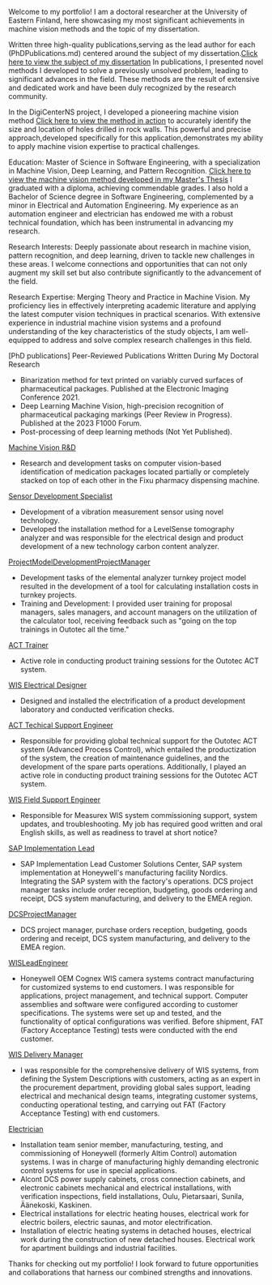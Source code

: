 Welcome to my portfolio! I am a doctoral researcher at the University of Eastern Finland, here showcasing my most significant achievements in machine vision methods and the topic of my dissertation.

Written three high-quality publications,serving as the lead author for each (PhDPublications.md) centered around the subject of my dissertation.[Click here to view the subject of my dissertation](assets/dissertation2.jpg) In publications, I presented novel methods I developed to solve a previously unsolved problem, leading to significant advances in the field. These methods are the result of extensive and dedicated work and have been duly recognized by the research community.  

In the DigiCenterNS project, I developed a pioneering machine vision method [Click here to view the method in action](assets/BoreHoleDetection2021KoponenJarmo2021.jpg) to accurately identify the size and location of holes drilled in rock walls. This powerful and precise approach,developed specifically for this application,demonstrates my ability to apply machine vision expertise to practical challenges.

Education: Master of Science in Software Engineering, with a specialization in Machine Vision, Deep Learning, and Pattern Recognition.   [Click here to view the machine vision method developed in my Master's Thesis](assets/MachineVisionProGradu.jpg) 
I graduated with a diploma, achieving commendable grades. I also hold a Bachelor of Science degree in Software Engineering, complemented by a minor in Electrical and Automation Engineering. My experience as an automation engineer and electrician has endowed me with a robust technical foundation, which has been instrumental in advancing my research.

Research Interests: Deeply passionate about research in machine vision, pattern recognition, and deep learning, driven to tackle new challenges in these areas. I welcome connections and opportunities that can not only augment my skill set but also contribute significantly to the advancement of the field.

Research Expertise: Merging Theory and Practice in Machine Vision. My proficiency lies in effectively interpreting academic literature and applying the latest computer vision techniques in practical scenarios. With extensive experience in industrial machine vision systems and a profound understanding of the key characteristics of the study objects, I am well-equipped to address and solve complex research challenges in this field.

[PhD publications]
Peer-Reviewed Publications Written During My Doctoral Research
- Binarization method for text printed on variably curved surfaces of pharmaceutical packages. Published at the Electronic Imaging Conference 2021.
- Deep Learning Machine Vision, high-precision recognition of pharmaceutical packaging markings (Peer Review in Progress). Published at the 2023 F1000 Forum.
- Post-processing of deep learning methods (Not Yet Published).

[Machine Vision R&D](MachineVisionRD.md)
- Research and development tasks on computer vision-based identification of medication packages located partially or completely stacked on top of each other in the Fixu pharmacy dispensing machine.

[Sensor Development Specialist](SensorDevelopmentSpecialist.md)
- Development of a vibration measurement sensor using novel technology.
- Developed the installation method for a LevelSense tomography analyzer and was responsible for the electrical design and product development of a new technology carbon content analyzer.

[ProjectModelDevelopmentProjectManager](ProjectModelDevelopmentProjectManager.md)
- Development tasks of the elemental analyzer turnkey project model resulted in the development of a tool for calculating installation costs in turnkey projects.
- Training and Development: I provided user training for proposal managers, sales managers, and account managers on the utilization of the calculator tool, receiving feedback such as "going on the top trainings in Outotec all the time."

[ACT Trainer](ACTTrainer.md)
- Active role in conducting product training sessions for the Outotec ACT system.

[WIS Electrical Designer](WISelectricalDesigner.md)
- Designed and installed the electrification of a product development laboratory and conducted verification checks.

[ACT Techical Support Engineer](ACTTechnicalSupportEngineer.md)
- Responsible for providing global technical support for the Outotec ACT system (Advanced Process Control), which entailed the productization of the system, the creation of maintenance guidelines, and the development of the spare parts operations. Additionally, I played an active role in conducting product training sessions for the Outotec ACT system.

[WIS Field Support Engineer](WISFieldSupportEngineer.md)
- Responsible for Measurex WIS system commissioning support, system updates, and troubleshooting. My job has required good written and oral English skills, as well as readiness to travel at short notice?

[SAP Implementation Lead](SAPImplementationLead.md)
- SAP Implementation Lead Customer Solutions Center, SAP system implementation at Honeywell's manufacturing facility Nordics. Integrating the SAP system with the factory's operations. DCS project manager tasks include order reception, budgeting, goods ordering and receipt, DCS system manufacturing, and delivery to the EMEA region.

[DCSProjectManager](DCSProjectManager.md)
- DCS project manager, purchase orders reception, budgeting, goods ordering and receipt, DCS system manufacturing, and delivery to the EMEA region.

[WISLeadEngineer](WISLeadEngineer.md)
- Honeywell OEM Cognex WIS camera systems contract manufacturing for customized systems to end customers. I was responsible for applications, project management, and technical support. Computer assemblies and software were configured according to customer specifications. The systems were set up and tested, and the functionality of optical configurations was verified. Before shipment, FAT (Factory Acceptance Testing) tests were conducted with the end customer.

[WIS Delivery Manager](WISDeliveryManager.md)
- I was responsible for the comprehensive delivery of WIS systems, from defining the System Descriptions with customers, acting as an expert in the procurement department, providing global sales support, leading electrical and mechanical design teams, integrating customer systems, conducting operational testing, and carrying out FAT (Factory Acceptance Testing) with end customers.

[Electrician](Electrician.md)

- Installation team senior member, manufacturing, testing, and commissioning of Honeywell (formerly Altim Control) automation systems. I was in charge of manufacturing highly demanding electronic control systems for use in special applications.
- Alcont DCS power supply cabinets, cross connection cabinets, and electronic cabinets mechanical and electrical installations, with verification inspections, field installations, Oulu, Pietarsaari, Sunila, Äänekoski, Kaskinen.
- Electrical installations for electric heating houses, electrical work for electric boilers, electric saunas, and motor electrification.
- Installation of electric heating systems in detached houses, electrical work during the construction of new detached houses. Electrical work for apartment buildings and industrial facilities.

Thanks for checking out my portfolio! I look forward to future opportunities and collaborations that harness our combined strengths and innovations.
